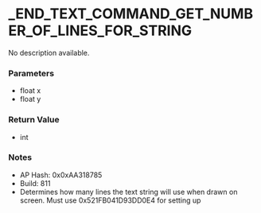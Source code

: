 # _END_TEXT_COMMAND_GET_NUMBER_OF_LINES_FOR_STRING

No description available.

### Parameters
* float x
* float y

### Return Value
* int

### Notes
* AP Hash: 0x0xAA318785
* Build: 811
* Determines how many lines the text string will use when drawn on screen. 
Must use 0x521FB041D93DD0E4 for setting up

